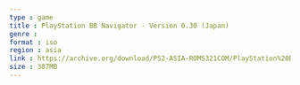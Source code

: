 ```yaml
---
type : game
title : PlayStation BB Navigator - Version 0.30 (Japan)
genre : 
format : iso
region : asia
link : https://archive.org/download/PS2-ASIA-ROMS321COM/PlayStation%20BB%20Navigator%20-%20Version%200.30%20%28Japan%29.7z
size : 387MB
---
```

